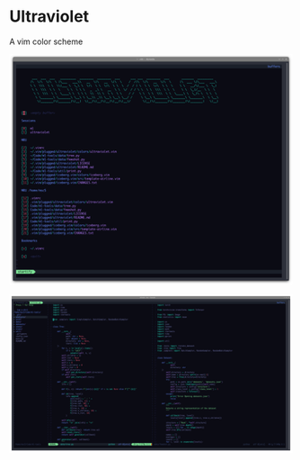 # Ultraviolet

A vim color scheme

![Splash](screenshots/ultraviolet_splash.png?raw=true "Ultraviolet color scheme")

![Python Code](screenshots/ultraviolet_python.png?raw=true "Ultraviolet color scheme with python code")
